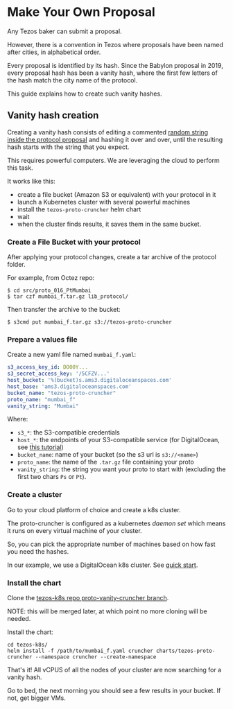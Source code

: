 # Make Your Own Proposal

Any Tezos baker can submit a proposal.

However, there is a convention in Tezos where proposals have been named after cities, in alphabetical order.

Every proposal is identified by its hash. Since the Babylon proposal in 2019, every proposal hash has been a vanity hash, where the first few letters of the hash match the city name of the protocol.

This guide explains how to create such vanity hashes.

## Vanity hash creation

Creating a vanity hash consists of editing a commented [random string inside the protocol proposal](https://gitlab.com/tezos/tezos/-/blob/master/src/proto_015_PtLimaPt/lib_protocol/main.ml#L417) and hashing it over and over, until the resulting hash starts with the string that you expect.

This requires powerful computers. We are leveraging the cloud to perform this task.

It works like this:

* create a file bucket (Amazon S3 or equivalent) with your protocol in it
* launch a Kubernetes cluster with several powerful machines
* install the `tezos-proto-cruncher` helm chart
* wait
* when the cluster finds results, it saves them in the same bucket.

### Create a File Bucket with your protocol

After applying your protocol changes, create a tar archive of the protocol folder.

For example, from Octez repo:

```shell
$ cd src/proto_016_PtMumbai
$ tar czf mumbai_f.tar.gz lib_protocol/
```

Then transfer the archive to the bucket:
```shell
$ s3cmd put mumbai_f.tar.gz s3://tezos-proto-cruncher
```

### Prepare a values file

Create a new yaml file named `mumbai_f.yaml`:

```yaml
s3_access_key_id: DO00Y...
s3_secret_access_key: '/5CFZV...'
host_bucket: '%(bucket)s.ams3.digitaloceanspaces.com'
host_base: 'ams3.digitaloceanspaces.com'
bucket_name: "tezos-proto-cruncher"
proto_name: "mumbai_f"
vanity_string: "Mumbai"
```

Where:

* `s3_*`: the S3-compatible credentials
* `host_*`: the endpoints of your S3-compatible service (for DigitalOcean, see [this tutorial](https://docs.digitalocean.com/products/spaces/reference/s3cmd/))
* `bucket_name`: name of your bucket (so the s3 url is `s3://<name>`)
* `proto_name`: the name of the `.tar.gz` file containing your proto
* `vanity_string`: the string you want your proto to start with (excluding the first two chars `Ps` or `Pt`).

### Create a cluster

Go to your cloud platform of choice and create a k8s cluster.

The proto-cruncher is configured as a kubernetes *daemon set* which means it runs on every virtual machine of your cluster.

So, you can pick the appropriate number of machines based on how fast you need the hashes.

In our example, we use a DigitalOcean k8s cluster. See [quick start](https://docs.digitalocean.com/products/kubernetes/quickstart/).

### Install the chart

Clone the [tezos-k8s repo proto-vanity-cruncher branch](https://github.com/oxheadalpha/tezos-k8s/tree/proto_vanity_cruncher).

NOTE: this will be merged later, at which point no more cloning will be needed.

Install the chart:

```
cd tezos-k8s/
helm install -f /path/to/mumbai_f.yaml cruncher charts/tezos-proto-cruncher --namespace cruncher --create-namespace
```

That's it! All vCPUS of all the nodes of your cluster are now searching for a vanity hash.

Go to bed, the next morning you should see a few results in your bucket. If not, get bigger VMs.
